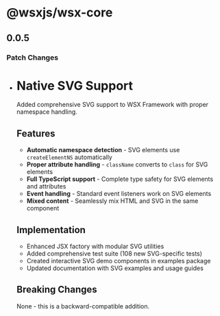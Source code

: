# @wsxjs/wsx-core

## 0.0.5

### Patch Changes

- # Native SVG Support

    Added comprehensive SVG support to WSX Framework with proper namespace handling.

    ## Features
    - **Automatic namespace detection** - SVG elements use `createElementNS` automatically
    - **Proper attribute handling** - `className` converts to `class` for SVG elements
    - **Full TypeScript support** - Complete type safety for SVG elements and attributes
    - **Event handling** - Standard event listeners work on SVG elements
    - **Mixed content** - Seamlessly mix HTML and SVG in the same component

    ## Implementation
    - Enhanced JSX factory with modular SVG utilities
    - Added comprehensive test suite (108 new SVG-specific tests)
    - Created interactive SVG demo components in examples package
    - Updated documentation with SVG examples and usage guides

    ## Breaking Changes

    None - this is a backward-compatible addition.
